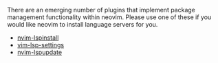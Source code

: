 There are an emerging number of plugins that implement package management functionality within neovim. Please use one of these if you would like neovim to install language servers for you.

* [nvim-lspinstall](https://github.com/anott03/nvim-lspinstall)
* [vim-lsp-settings](https://github.com/mattn/vim-lsp-settings)
* [nvim-lspupdate](https://github.com/alexaandru/nvim-lspupdate)